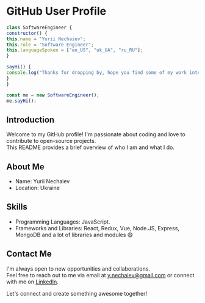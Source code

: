 # GitHub User Profile

```js
class SoftwareEngineer {
constructor() {
this.name = "Yurii Nechaiev";
this.role = "Software Engineer";
this.languageSpoken = ["en_US", "uk_UA", "ru_RU"];
}

sayHi() {
console.log("Thanks for dropping by, hope you find some of my work interesting.");
}
}

const me = new SoftwareEngineer();
me.sayHi();
```

## Introduction

Welcome to my GitHub profile! I'm passionate about coding and love to contribute to open-source projects.  
This README provides a brief overview of who I am and what I do.

## About Me

- Name: Yurii Nechaiev
- Location: Ukraine

## Skills

- Programming Languages: JavaScript.
- Frameworks and Libraries: React, Redux, Vue, Node.JS, Express, MongoDB and a lot of libraries and modules :smile:


## Contact Me

I'm always open to new opportunities and collaborations.  
Feel free to reach out to me via email at y.nechaiev@gmail.com or connect with me on [LinkedIn](https://www.linkedin.com/in/yurii-nechaiev-54766923b/).

Let's connect and create something awesome together!

<!---
y-nechaiev/y-nechaiev is a ✨ special ✨ repository because its `README.md` (this file) appears on your GitHub profile.
You can click the Preview link to take a look at your changes.
--->
